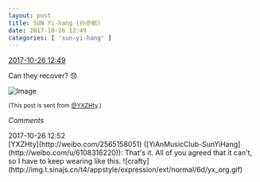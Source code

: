 ```yaml
---
layout: post
title: SUN Yi-hang (孙亦航)
date: 2017-10-26 12:49
categories: [ 'sun-yi-hang' ]
---
```


<div class="weibo-info">
  <a href="http://weibo.com/2565158051/Fs97w6TYV">2017-10-26 12:49</a>
</div>

Can they recover? :disappointed:

<!-- more -->

![Image](http://wx3.sinaimg.cn/mw690/98e534a3gy1fkvjwvdv9qj20qo0qoqc7.jpg)

<small>(This post is sent from [@YXZHty](http://weibo.com/2565158051).)</small>

*Comments*

<div class="weibo-info">2017-10-26 12:52</div>
[YXZHty](http://weibo.com/2565158051) ([YiAnMusicClub-SunYiHang](http://weibo.com/u/6108316220)): That's it. All of you agreed that it can't, so I have to keep wearing like this. ![crafty](http://img.t.sinajs.cn/t4/appstyle/expression/ext/normal/6d/yx_org.gif)
